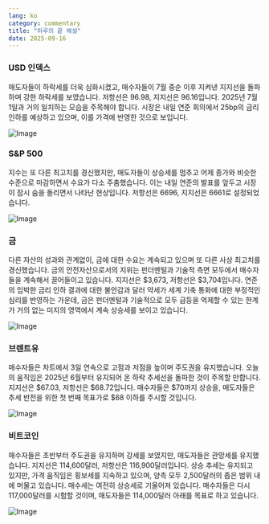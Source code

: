 ```yaml
---
lang: ko
category: commentary
title: "하루의 끝 해설"
date: 2025-09-16
---
```


### USD 인덱스

매도자들이 하락세를 더욱 심화시켰고, 매수자들이 7월 중순 이후 지켜낸 지지선을 돌파하며 강한 하락세를 보였습니다. 저항선은 96.98, 지지선은 96.16입니다. 2025년 7월 1일과 거의 일치하는 모습을 주목해야 합니다. 시장은 내일 연준 회의에서 25bp의 금리 인하를 예상하고 있으며, 이를 가격에 반영한 것으로 보입니다.

![Image](https://markleighedu.github.io/img/Sep-2025/16-Sep-2025/usdindex.jpg)

### S&P 500

지수는 또 다른 최고치를 경신했지만, 매도자들이 상승세를 멈추고 어제 종가와 비슷한 수준으로 마감하면서 수요가 다소 주춤했습니다. 이는 내일 연준의 발표를 앞두고 시장이 잠시 숨을 돌리면서 나타난 현상입니다. 저항선은 6696, 지지선은 6661로 설정되었습니다.

![Image](https://markleighedu.github.io/img/Sep-2025/16-Sep-2025/sp500.jpg)

### 금

다른 자산의 성과와 관계없이, 금에 대한 수요는 계속되고 있으며 또 다른 사상 최고치를 경신했습니다. 금의 안전자산으로서의 지위는 펀더멘털과 기술적 측면 모두에서 매수자들을 계속해서 끌어들이고 있습니다. 지지선은 $3,673, 저항선은 $3,704입니다. 연준의 임박한 금리 인하 결과에 대한 불안감과 달러 약세가 세계 기축 통화에 대한 부정적인 심리를 반영하는 가운데, 금은 펀더멘털과 기술적으로 모두 급등을 억제할 수 있는 한계가 거의 없는 미지의 영역에서 계속 상승세를 보이고 있습니다.

![Image](https://markleighedu.github.io/img/Sep-2025/16-Sep-2025/gold.jpg)

### 브렌트유

매수자들은 차트에서 3일 연속으로 고점과 저점을 높이며 주도권을 유지했습니다. 오늘의 움직임은 2025년 6월부터 유지되어 온 하락 추세선을 돌파한 것이 주목할 만합니다. 지지선은 $67.03, 저항선은 $68.72입니다. 매수자들은 $70까지 상승을, 매도자들은 추세 반전을 위한 첫 번째 목표가로 $68 이하를 주시할 것입니다.

![Image](https://markleighedu.github.io/img/Sep-2025/16-Sep-2025/brentoil.jpg)

### 비트코인

매수자들은 초반부터 주도권을 유지하며 강세를 보였지만, 매도자들은 관망세를 유지했습니다. 지지선은 114,600달러, 저항선은 116,900달러입니다. 상승 추세는 유지되고 있지만, 가격 움직임은 횡보세를 지속하고 있으며, 양측 모두 2,500달러의 좁은 범위 내에 머물고 있습니다. 매수세는 여전히 상승세로 기울어져 있습니다. 매수자들은 다시 117,000달러를 시험할 것이며, 매도자들은 114,000달러 아래를 목표로 하고 있습니다.

![Image](https://markleighedu.github.io/img/Sep-2025/16-Sep-2025/bitcoin.jpg)

